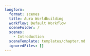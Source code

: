 ```yaml
---
longform:
  format: scenes
  title: Aura Worldbuilding
  workflow: Default Workflow
  sceneFolder: /
  scenes:
    - Introduction
  sceneTemplate: templates/chapter.md
  ignoredFiles: []
---
```

